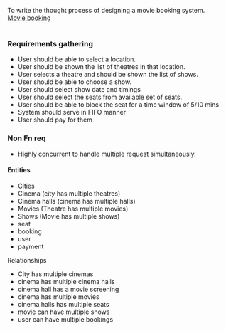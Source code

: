To write the thought process of designing a movie booking system.<br>
[Movie booking](https://leetcode.com/discuss/interview-question/system-design/124803/design-bookmyshow#:~:text=How%20to%20handle%20concurrency%20such,Dirty%2C%20Nonrepeatable%20and%20Phantoms%20reads.)
<br> <br> 

### Requirements gathering
- User should be able to select a location.
- User should be shown the list of theatres in that location.
- User selects a theatre and should be shown the list of shows.
- User should be able to choose a show.
- User should select show date and timings
- User should select the seats from available set of seats.
- User should be able to block the seat for a time window of 5/10 mins
- System should serve in FIFO manner
- User should pay for them

### Non Fn req
- Highly concurrent to handle multiple request simultaneously.


#### Entities
- Cities
- Cinema (city has multiple theatres)
- Cinema halls (cinema has multiple halls)
- Movies (Theatre has multiple movies)
- Shows (Movie has multiple shows)
- seat
- booking 
- user
- payment

Relationships
- City has multiple cinemas
- cinema has multiple cinema halls
- cinema hall has a movie screening
- cinema has multiple movies
- cinema halls has multiple seats
- movie can have multiple shows
- user can have multiple bookings


